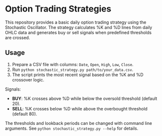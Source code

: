 # Option Trading Strategies

This repository provides a basic daily option trading strategy using the Stochastic Oscillator. The strategy calculates %K and %D lines from daily OHLC data and generates buy or sell signals when predefined thresholds are crossed.

## Usage

1. Prepare a CSV file with columns: `Date`, `Open`, `High`, `Low`, `Close`.
2. Run `python stochastic_strategy.py path/to/your_data.csv`.
3. The script prints the most recent signal based on the %K and %D crossover logic.

Signals:
- **BUY**: %K crosses above %D while below the oversold threshold (default 20).
- **SELL**: %K crosses below %D while above the overbought threshold (default 80).

The thresholds and lookback periods can be changed with command line arguments. See `python stochastic_strategy.py --help` for details.
